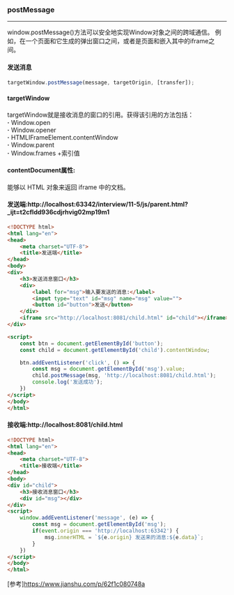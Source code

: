 ### postMessage
---
window.postMessage()方法可以安全地实现Window对象之间的跨域通信。
例如，在一个页面和它生成的弹出窗口之间，或者是页面和嵌入其中的iframe之间。

#### 发送消息
```javascript
targetWindow.postMessage(message, targetOrigin, [transfer]);
```
#### targetWindow
targetWindow就是接收消息的窗口的引用。获得该引用的方法包括： <br>
**·** Window.open <br>
**·** Window.opener <br>
**·** HTMLIFrameElement.contentWindow <br>
**·** Window.parent <br>
**·** Window.frames +索引值 <br>


#### contentDocument属性:
能够以 HTML 对象来返回 iframe 中的文档。

#### 发送端:http://localhost:63342/interview/11-5/js/parent.html?_ijt=t2cfldd936cdjrhvig02mp19m1
```html
<!DOCTYPE html>
<html lang="en">
<head>
    <meta charset="UTF-8">
    <title>发送端</title>
</head>
<body>
<div>
    <h3>发送消息窗口</h3>
    <div>
        <label for="msg">输入要发送的消息:</label>
        <input type="text" id="msg" name="msg" value="">
        <button id="button">发送</button>
    </div>
    <iframe src="http://localhost:8081/child.html" id="child"></iframe>
</div>

<script>
    const btn = document.getElementById('button');
    const child = document.getElementById('child').contentWindow;

    btn.addEventListener('click', () => {
        const msg = document.getElementById('msg').value;
        child.postMessage(msg, 'http://localhost:8081/child.html');
        console.log('发送成功');
    })
</script>
</body>
</html>
```
#### 接收端:http://localhost:8081/child.html
```html
<!DOCTYPE html>
<html lang="en">
<head>
    <meta charset="UTF-8">
    <title>接收端</title>
</head>
<body>
<div id="child">
    <h3>接收消息窗口</h3>
    <div id="msg"></div>
</div>
<script>
    window.addEventListener('message', (e) => {
        const msg = document.getElementById('msg');
        if(event.origin === 'http://localhost:63342') {
            msg.innerHTML = `${e.origin} 发送来的消息:${e.data}`;
        }
    })
</script>
</body>
</html>
```
[参考]<https://www.jianshu.com/p/62f1c080748a>